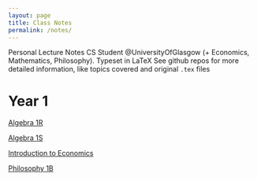 ```yaml
---
layout: page
title: Class Notes
permalink: /notes/
---
```


Personal Lecture Notes CS Student @UniversityOfGlasgow (+ Economics, Mathematics, Philosophy). Typeset in LaTeX
See github repos for more detailed information, like topics covered and original `.tex` files

# Year 1

[Algebra 1R](https://github.com/Joe-a-d/LectureNotesUniversityOfGlasgow/blob/master/Year1/Algebra/1R/CourseNotesM1R.pdf)

[Algebra 1S](https://github.com/Joe-a-d/LectureNotesUniversityOfGlasgow/blob/master/Year1/Algebra/1S/CourseNotesM1S.pdf)

[Introduction to Economics](https://github.com/Joe-a-d/LectureNotesUniversityOfGlasgow/blob/master/Year1/IntroEconomics/CourseNotesIntroEco.pdf)

[Philosophy 1B](https://github.com/Joe-a-d/LectureNotesUniversityOfGlasgow/blob/master/Year1/PhilB/CourseNotesPhilB.pdf)
